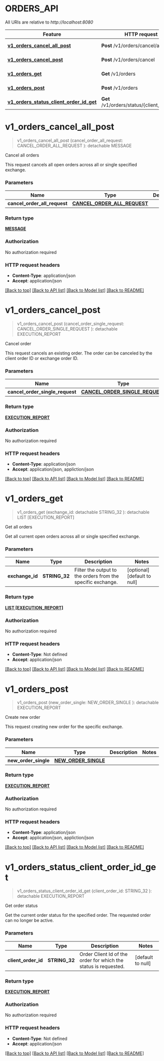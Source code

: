 # ORDERS_API

All URIs are relative to *http://localhost:8080*

Feature | HTTP request | Description
------------- | ------------- | -------------
[**v1_orders_cancel_all_post**](ORDERS_API.md#v1_orders_cancel_all_post) | **Post** /v1/orders/cancel/all | Cancel all orders
[**v1_orders_cancel_post**](ORDERS_API.md#v1_orders_cancel_post) | **Post** /v1/orders/cancel | Cancel order
[**v1_orders_get**](ORDERS_API.md#v1_orders_get) | **Get** /v1/orders | Get all orders
[**v1_orders_post**](ORDERS_API.md#v1_orders_post) | **Post** /v1/orders | Create new order
[**v1_orders_status_client_order_id_get**](ORDERS_API.md#v1_orders_status_client_order_id_get) | **Get** /v1/orders/status/{client_order_id} | Get order status


# **v1_orders_cancel_all_post**
> v1_orders_cancel_all_post (cancel_order_all_request: CANCEL_ORDER_ALL_REQUEST ): detachable MESSAGE
	

Cancel all orders

This request cancels all open orders across all or single specified exchange.


### Parameters

Name | Type | Description  | Notes
------------- | ------------- | ------------- | -------------
 **cancel_order_all_request** | [**CANCEL_ORDER_ALL_REQUEST**](CANCEL_ORDER_ALL_REQUEST.md)|  | 

### Return type

[**MESSAGE**](Message.md)

### Authorization

No authorization required

### HTTP request headers

 - **Content-Type**: application/json
 - **Accept**: application/json

[[Back to top]](#) [[Back to API list]](../README.md#documentation-for-api-endpoints) [[Back to Model list]](../README.md#documentation-for-models) [[Back to README]](../README.md)

# **v1_orders_cancel_post**
> v1_orders_cancel_post (cancel_order_single_request: CANCEL_ORDER_SINGLE_REQUEST ): detachable EXECUTION_REPORT
	

Cancel order

This request cancels an existing order. The order can be canceled by the client order ID or exchange order ID.


### Parameters

Name | Type | Description  | Notes
------------- | ------------- | ------------- | -------------
 **cancel_order_single_request** | [**CANCEL_ORDER_SINGLE_REQUEST**](CANCEL_ORDER_SINGLE_REQUEST.md)|  | 

### Return type

[**EXECUTION_REPORT**](ExecutionReport.md)

### Authorization

No authorization required

### HTTP request headers

 - **Content-Type**: application/json
 - **Accept**: application/json, appliction/json

[[Back to top]](#) [[Back to API list]](../README.md#documentation-for-api-endpoints) [[Back to Model list]](../README.md#documentation-for-models) [[Back to README]](../README.md)

# **v1_orders_get**
> v1_orders_get (exchange_id:  detachable STRING_32 ): detachable LIST [EXECUTION_REPORT]
	

Get all orders

Get all current open orders across all or single specified exchange.


### Parameters

Name | Type | Description  | Notes
------------- | ------------- | ------------- | -------------
 **exchange_id** | **STRING_32**| Filter the output to the orders from the specific exchange. | [optional] [default to null]

### Return type

[**LIST [EXECUTION_REPORT]**](ExecutionReport.md)

### Authorization

No authorization required

### HTTP request headers

 - **Content-Type**: Not defined
 - **Accept**: application/json

[[Back to top]](#) [[Back to API list]](../README.md#documentation-for-api-endpoints) [[Back to Model list]](../README.md#documentation-for-models) [[Back to README]](../README.md)

# **v1_orders_post**
> v1_orders_post (new_order_single: NEW_ORDER_SINGLE ): detachable EXECUTION_REPORT
	

Create new order

This request creating new order for the specific exchange.


### Parameters

Name | Type | Description  | Notes
------------- | ------------- | ------------- | -------------
 **new_order_single** | [**NEW_ORDER_SINGLE**](NEW_ORDER_SINGLE.md)|  | 

### Return type

[**EXECUTION_REPORT**](ExecutionReport.md)

### Authorization

No authorization required

### HTTP request headers

 - **Content-Type**: application/json
 - **Accept**: application/json, appliction/json

[[Back to top]](#) [[Back to API list]](../README.md#documentation-for-api-endpoints) [[Back to Model list]](../README.md#documentation-for-models) [[Back to README]](../README.md)

# **v1_orders_status_client_order_id_get**
> v1_orders_status_client_order_id_get (client_order_id: STRING_32 ): detachable EXECUTION_REPORT
	

Get order status

Get the current order status for the specified order. The requested order can no longer be active.


### Parameters

Name | Type | Description  | Notes
------------- | ------------- | ------------- | -------------
 **client_order_id** | **STRING_32**| Order Client Id of the order for which the status is requested. | [default to null]

### Return type

[**EXECUTION_REPORT**](ExecutionReport.md)

### Authorization

No authorization required

### HTTP request headers

 - **Content-Type**: Not defined
 - **Accept**: application/json

[[Back to top]](#) [[Back to API list]](../README.md#documentation-for-api-endpoints) [[Back to Model list]](../README.md#documentation-for-models) [[Back to README]](../README.md)

